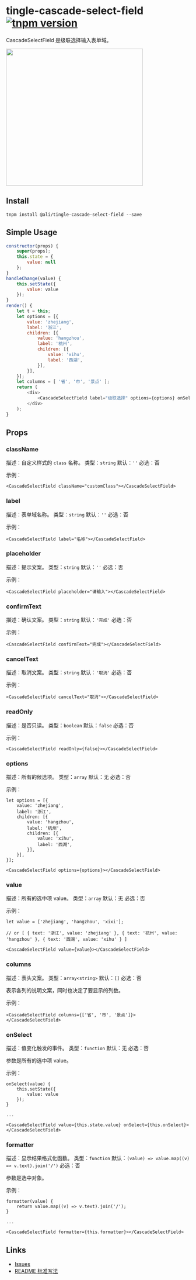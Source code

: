 # tingle-cascade-select-field [![tnpm version](http://web.npm.alibaba-inc.com/badge/v/@ali/tingle-cascade-select-field.svg?style=flat-square)](http://web.npm.alibaba-inc.com/package/@ali/tingle-cascade-select-field)

CascadeSelectField 是级联选择输入表单域。

<img src="https://gw.alicdn.com/tfscom/TB1zxibLXXXXXbIaXXXXXXXXXXX.png" width="375">

## Install

```
tnpm install @ali/tingle-cascade-select-field --save
```

## Simple Usage

```js
constructor(props) {
    super(props);
    this.state = {
        value: null
    };
}
handleChange(value) {
    this.setState({
        value: value
    });
}
render() {
    let t = this;
    let options = [{
        value: 'zhejiang',
        label: '浙江',
        children: [{
            value: 'hangzhou',
            label: '杭州',
            children: [{
                value: 'xihu',
                label: '西湖',
            }],
        }],
    }];
    let columns = [ '省', '市', '景点' ];
    return (
        <div>
            <CascadeSelectField label="级联选择" options={options} onSelect={t.handleChange.bind(t)} value={t.state.value} placeholder="请输入" columns={columns}/>
        </div>
    );
}
```

## Props

### className

描述：自定义样式的 `class` 名称。
类型：`string`
默认：`''`
必选：否

示例：

```
<CascadeSelectField className="customClass"></CascadeSelectField>
```

### label

描述：表单域名称。
类型：`string`
默认：`''`
必选：否

示例：

```
<CascadeSelectField label="名称"></CascadeSelectField>
```

### placeholder

描述：提示文案。
类型：`string`
默认：`''`
必选：否

示例：

```
<CascadeSelectField placeholder="请输入"></CascadeSelectField>
```

### confirmText

描述：确认文案。
类型：`string`
默认：`'完成'`
必选：否

示例：

```
<CascadeSelectField confirmText="完成"></CascadeSelectField>
```

### cancelText

描述：取消文案。
类型：`string`
默认：`'取消'`
必选：否

示例：

```
<CascadeSelectField cancelText="取消"></CascadeSelectField>
```

### readOnly

描述：是否只读。
类型：`boolean`
默认：`false`
必选：否

示例：

```
<CascadeSelectField readOnly={false}></CascadeSelectField>
```

### options

描述：所有的候选项。
类型：`array`
默认：无
必选：否

示例：

```
let options = [{
    value: 'zhejiang',
    label: '浙江',
    children: [{
        value: 'hangzhou',
        label: '杭州',
        children: [{
            value: 'xihu',
            label: '西湖',
        }],
    }],
}];

<CascadeSelectField options={options}></CascadeSelectField>
```

### value

描述：所有的选中项 value。
类型：`array`
默认：无
必选：否

示例：

```
let value = ['zhejiang', 'hangzhou', 'xixi'];

// or [ { text: '浙江', value: 'zhejiang' }, { text: '杭州', value: 'hangzhou' }, { text: '西湖', value: 'xihu' } ]

<CascadeSelectField value={value}></CascadeSelectField>
```

### columns

描述：表头文案。
类型：`array<string>`
默认：`[]`
必选：否

表示各列的说明文案，同时也决定了要显示的列数。

示例：

```
<CascadeSelectField columns={['省', '市', '景点']}></CascadeSelectField>
```

### onSelect

描述：值变化触发的事件。
类型：`function`
默认：无
必选：否

参数是所有的选中项 value。

示例：

```
onSelect(value) {
    this.setState({
        value: value
    });
}

...

<CascadeSelectField value={this.state.value} onSelect={this.onSelect}></CascadeSelectField>
```

### formatter

描述：显示结果格式化函数。
类型：`function`
默认：`(value) => value.map((v) => v.text).join('/')`
必选：否

参数是选中对象。

示例：

```
formatter(value) {
    return value.map((v) => v.text).join('/');
}

...

<CascadeSelectField formatter={this.formatter}></CascadeSelectField>
```

## Links

- [Issues](http://gitlab.alibaba-inc.com/tingle-ui/tingle-cascade-select-field/issues)
- [README 标准写法](http://gitlab.alibaba-inc.com/tingle-ui/doc/blob/master/README%E6%A0%87%E5%87%86%E5%86%99%E6%B3%95.md)

